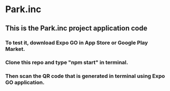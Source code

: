 # Park.inc

## This is the Park.inc project application code

### To test it, download Expo GO in App Store or Google Play Market.
### Clone this repo and type "npm start" in terminal.
### Then scan the QR code that is generated in terminal using Expo GO application.
